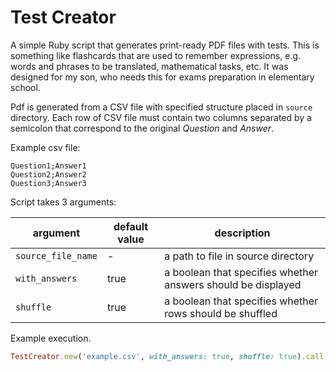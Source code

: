 # Test Creator
A simple Ruby script that generates print-ready PDF files with tests. This is something like flashcards that are used to remember expressions, e.g. words and phrases to be translated, mathematical tasks, etc. It was designed for my son, who needs this for exams preparation in elementary school.  

Pdf is generated from a CSV file with specified structure placed in `source` directory.
Each row of CSV file must contain two columns separated by a semicolon that correspond to the original *Question* and *Answer*.

Example csv file:

```csv
Question1;Answer1
Question2;Answer2
Question3;Answer3
```

Script takes 3 arguments:

| argument | default value | description |
| --------------- | --------------- | --------------- |
| `source_file_name` | - | a path to file in source directory |
| `with_answers` | true | a boolean that specifies whether answers should be displayed |
| `shuffle` | true | a boolean that specifies whether rows should be shuffled

Example execution. 
```ruby
TestCreator.new('example.csv', with_answers: true, shuffle: true).call
```
